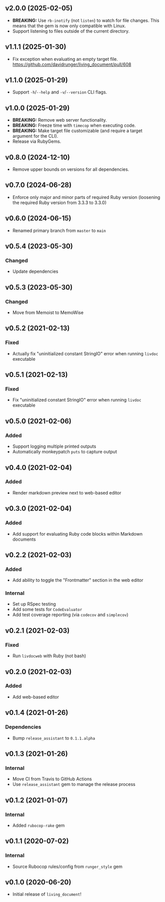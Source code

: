 ## v2.0.0 (2025-02-05)
- **BREAKING:** Use `rb-inotify` (not `listen`) to watch for file changes. This means that the gem is now only compatible with Linux.
- Support listening to files outside of the current directory.

## v1.1.1 (2025-01-30)
- Fix exception when evaluating an empty target file. https://github.com/davidrunger/living_document/pull/608

## v1.1.0 (2025-01-29)
- Support `-h`/`--help` and `-v`/`--version` CLI flags.

## v1.0.0 (2025-01-29)
- **BREAKING:** Remove web server functionality.
- **BREAKING:** Freeze time with `timecop` when executing code.
- **BREAKING:** Make target file customizable (and require a target argument for the CLI).
- Release via RubyGems.

## v0.8.0 (2024-12-10)
- Remove upper bounds on versions for all dependencies.

## v0.7.0 (2024-06-28)
- Enforce only major and minor parts of required Ruby version (loosening the required Ruby version from 3.3.3 to 3.3.0)

## v0.6.0 (2024-06-15)
- Renamed primary branch from `master` to `main`

## v0.5.4 (2023-05-30)
### Changed
- Update dependencies

## v0.5.3 (2023-05-30)
### Changed
- Move from Memoist to MemoWise

## v0.5.2 (2021-02-13)
### Fixed
- Actually fix "uninitialized constant StringIO" error when running `livdoc` executable

## v0.5.1 (2021-02-13)
### Fixed
- Fix "uninitialized constant StringIO" error when running `livdoc` executable

## v0.5.0 (2021-02-06)
### Added
- Support logging multiple printed outputs
- Automatically monkeypatch `puts` to capture output

## v0.4.0 (2021-02-04)
### Added
- Render markdown preview next to web-based editor

## v0.3.0 (2021-02-04)
### Added
- Add support for evaluating Ruby code blocks within Markdown documents

## v0.2.2 (2021-02-03)
### Added
- Add ability to toggle the "Frontmatter" section in the web editor

### Internal
- Set up RSpec testing
- Add some tests for `CodeEvaluator`
- Add test coverage reporting (via `codecov` and `simplecov`)

## v0.2.1 (2021-02-03)
### Fixed
- Run `livdocweb` with Ruby (not bash)

## v0.2.0 (2021-02-03)
### Added
- Add web-based editor

## v0.1.4 (2021-01-26)
### Dependencies
- Bump `release_assistant` to `0.1.1.alpha`

## v0.1.3 (2021-01-26)
### Internal
- Move CI from Travis to GitHub Actions
- Use `release_assistant` gem to manage the release process

## v0.1.2 (2021-01-07)
### Internal
- Added `rubocop-rake` gem

## v0.1.1 (2020-07-02)
### Internal
- Source Rubocop rules/config from `runger_style` gem

## v0.1.0 (2020-06-20)
- Initial release of `living_document`!
